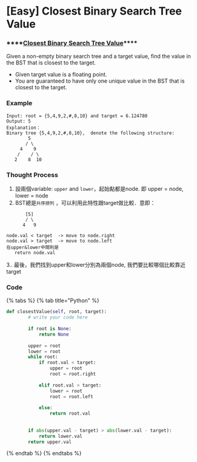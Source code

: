 # \[Easy\] Closest Binary Search Tree Value

### \*\*\*\*[**Closest Binary Search Tree Value**](https://www.lintcode.com/problem/closest-binary-search-tree-value/description)\*\*\*\*

Given a non-empty binary search tree and a target value, find the value in the BST that is closest to the target.

* Given target value is a floating point.
* You are guaranteed to have only one unique value in the BST that is closest to the target.

### **Example**

```text
Input: root = {5,4,9,2,#,8,10} and target = 6.124780
Output: 5
Explanation：
Binary tree {5,4,9,2,#,8,10},  denote the following structure:
        5
       / \
     4    9
    /    / \
   2    8  10
```

### Thought Process

1. 設兩個variable: `upper` and `lower`，起始點都是node. 即 upper = node, lower = node  
2. BST總是`升序排列` ，可以利用此特性跟target做比較．意即：

```text
       [5]  
       / \ 
      4   9

node.val < target  -> move to node.right 
node.val > target  -> move to node.left 
在upper&lower中間則是 
   return node.val
```

 3.. 最後，我們找到upper和lower分別為兩個node, 我們要比較哪個比較靠近target

### Code

{% tabs %}
{% tab title="Python" %}
```python
def closestValue(self, root, target):
        # write your code here
        
        if root is None:
            return None
            
        upper = root
        lower = root
        while root:
            if root.val < target:
                upper = root
                root = root.right
                
            elif root.val > target:
                lower = root
                root = root.left
                
            else: 
                return root.val
            
        
        if abs(upper.val - target) > abs(lower.val - target):
            return lower.val
        return upper.val
```
{% endtab %}
{% endtabs %}

